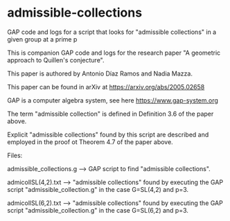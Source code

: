 # admissible-collections
GAP code and logs for a script that looks for "admissible collections" in a given group at a prime p

This is companion GAP code and logs for the research paper "A geometric approach to Quillen's conjecture".

This paper is authored by Antonio Díaz Ramos and Nadia Mazza.

This paper can be found in arXiv at https://arxiv.org/abs/2005.02658

GAP is a computer algebra system, see here https://www.gap-system.org

The term "admissible collection" is defined in Definition 3.6 of the paper above.

Explicit "admissible collections" found by this script are described and employed in the proof ot Theorem 4.7 of the paper above.

Files:

admissible_collections.g --> GAP script to find "admissible collections".

admicollSL(4,2).txt --> "admissible collections" found by executing the GAP script "admissible_collection.g" in the case G=SL(4,2) and p=3.

admicollSL(6,2).txt --> "admissible collections" found by executing the GAP script "admissible_collection.g" in the case G=SL(6,2) and p=3.

